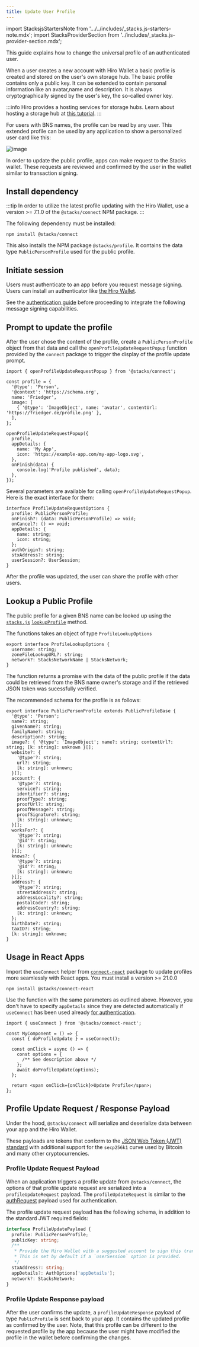 ```yaml
---
title: Update User Profile
---
```


import StacksjsStartersNote from '.../../includes/\_stacks.js-starters-note.mdx';
import StacksProviderSection from '../includes/\_stacks.js-provider-section.mdx';

<StacksjsStartersNote/>

This guide explains how to change the universal profile of an authenticated user.

When a user creates a new account with Hiro Wallet a basic profile is created and stored on the user's own storage hub. The basic profile contains
only a public key. It can be extended to contain personal information like an avatar,name and description. It is always cryptographically signed by the user's key, the so-called owner key.

:::info
Hiro provides a hosting services for storage hubs. Learn about hosting a storage hub at [this tutorial](https://docs.hiro.so/tutorials/gaia-amazon-deploy).
:::

For users with BNS names, the profile can be read by any user. This extended profile can be used by any application to show a personalized user card
like this:

![image](https://user-images.githubusercontent.com/1449049/215344771-455d3345-b890-49d0-9cfa-fd1f92bf5b1e.png)

In order to update the public profile, apps can make request to the Stacks wallet. These requests are reviewed and confirmed by the user in the wallet similar to transaction signing.

## Install dependency

:::tip
In order to utilize the latest profile updating with the Hiro Wallet, use a version >= 7.1.0 of the `@stacks/connect` NPM package.
:::

The following dependency must be installed:

```
npm install @stacks/connect
```

This also installs the NPM package `@stacks/profile`. It contains the data type `PublicPersonProfile` used for the public profile.

## Initiate session

Users must authenticate to an app before you request message signing. Users can install an authenticator like [the Hiro Wallet](https://www.hiro.so/wallet/install-web).

See the [authentication guide](https://docs.hiro.so/build-apps/authentication) before proceeding to integrate the following message signing capabilities.

## Prompt to update the profile

After the user chose the content of the profile, create a `PublicPersonProfile` object from that data and call the `openProfileUpdateRequestPopup` function provided by the `connect` package to trigger the display of the profile update prompt.

```tsx
import { openProfileUpdateRequestPopup } from '@stacks/connect';

const profile = {
  '@type': 'Person',
  '@context': 'https://schema.org',
  name: 'Friedger',
  image: [
    { '@type': 'ImageObject', name: 'avatar', contentUrl: 'https://friedger.de/profile.png' },
  ],
};

openProfileUpdateRequestPopup({
  profile,
  appDetails: {
    name: 'My App',
    icon: 'https://example-app.com/my-app-logo.svg',
  },
  onFinish(data) {
    console.log('Profile published', data);
  },
});
```

Several parameters are available for calling `openProfileUpdateRequestPopup`. Here is the exact interface for them:

```tsx
interface ProfileUpdateRequestOptions {
  profile: PublicPersonProfile;
  onFinish?: (data: PublicPersonProfile) => void;
  onCancel?: () => void;
  appDetails: {
    name: string;
    icon: string;
  };
  authOrigin?: string;
  stxAddress?: string;
  userSession?: UserSession;
}
```

After the profile was updated, the user can share the profile with other users.

## Lookup a Public Profile

The public profile for a given BNS name can be looked up using
the [`stacks.js`](https://github.com/hirosystems/stacks.js) [`lookupProfile`](https://stacks.js.org/functions/_stacks_auth.lookupProfile) method.

The functions takes an object of type `ProfileLookupOptions`

```tsx
export interface ProfileLookupOptions {
  username: string;
  zoneFileLookupURL?: string;
  network?: StacksNetworkName | StacksNetwork;
}
```

The function returns a promise with the data of the public profile if the data could be retrieved from the BNS name owner's storage and if the retrieved JSON token was sucessfully verified.

The recommended schema for the profile is as follows:

```tsx
export interface PublicPersonProfile extends PublicProfileBase {
  '@type': 'Person';
  name?: string;
  givenName?: string;
  familyName?: string;
  description?: string;
  image?: { '@type': 'ImageObject'; name?: string; contentUrl?: string; [k: string]: unknown }[];
  website?: {
    '@type'?: string;
    url?: string;
    [k: string]: unknown;
  }[];
  account?: {
    '@type'?: string;
    service?: string;
    identifier?: string;
    proofType?: string;
    proofUrl?: string;
    proofMessage?: string;
    proofSignature?: string;
    [k: string]: unknown;
  }[];
  worksFor?: {
    '@type'?: string;
    '@id'?: string;
    [k: string]: unknown;
  }[];
  knows?: {
    '@type'?: string;
    '@id'?: string;
    [k: string]: unknown;
  }[];
  address?: {
    '@type'?: string;
    streetAddress?: string;
    addressLocality?: string;
    postalCode?: string;
    addressCountry?: string;
    [k: string]: unknown;
  };
  birthDate?: string;
  taxID?: string;
  [k: string]: unknown;
}
```

## Usage in React Apps

Import the `useConnect` helper from [`connect-react`](https://github.com/hirosystems/connect) package to update profiles more seamlessly with React apps.
You must install a version >= 21.0.0

```
npm install @stacks/connect-react
```

Use the function with the same parameters as outlined above. However, you don't have to specify `appDetails` since they are detected automatically if `useConnect` has been used already [for authentication](/build-apps/authentication#usage-in-react-apps).

```tsx
import { useConnect } from '@stacks/connect-react';

const MyComponent = () => {
  const { doProfileUpdate } = useConnect();

  const onClick = async () => {
    const options = {
      /** See description above */
    };
    await doProfileUpdate(options);
  };

  return <span onClick={onClick}>Update Profile</span>;
};
```

## Profile Update Request / Response Payload

Under the hood, `@stacks/connect` will serialize and deserialize data between your app and the Hiro Wallet.

These payloads are tokens that conform to the [JSON Web Token (JWT) standard](https://tools.ietf.org/html/rfc7519) with additional support for the `secp256k1` curve used by Bitcoin and many other cryptocurrencies.

### Profile Update Request Payload

When an application triggers a profile update from `@stacks/connect`, the options of that profile update request are serialized into a `profileUpdateRequest` payload. The `profileUpdateRequest` is similar to the [authRequest](https://docs.hiro.so/build-apps/authentication#authrequest-payload-schema) payload used for authentication.

The profile update request payload has the following schema, in addition to the standard JWT required fields:

```ts
interface ProfileUpdatePayload {
  profile: PublicPersonProfile;
  publicKey: string;
  /**
   * Provide the Hiro Wallet with a suggested account to sign this transaction with.
   * This is set by default if a `userSession` option is provided.
   */
  stxAddress?: string;
  appDetails?: AuthOptions['appDetails'];
  network?: StacksNetwork;
}
```

### Profile Update Response payload

After the user confirms the update, a `profileUpdateResponse` payload of type `PublicProfile` is sent back to your app. It contains the updated profile as confirmed by the user. Note, that this profile can be different to the requested profile by the app because the user might have modified the profile in the wallet before confirming the changes.

<StacksProviderSection/>
